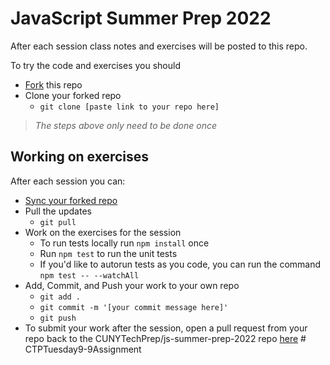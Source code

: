 # JavaScript Summer Prep 2022

After each session class notes and exercises will be posted to this repo.

To try the code and exercises you should

- [Fork](https://github.com/CUNYTechPrep/js-summer-prep-2022/fork) this repo
- Clone your forked repo
  - `git clone [paste link to your repo here]`

> _The steps above only need to be done once_

## Working on exercises

After each session you can:

- [Sync your forked repo](https://docs.github.com/en/pull-requests/collaborating-with-pull-requests/working-with-forks/syncing-a-fork)
- Pull the updates
  - `git pull`
- Work on the exercises for the session
  - To run tests locally run `npm install` once
  - Run `npm test` to run the unit tests
  - If you'd like to autorun tests as you code, you can run the command `npm test -- --watchAll`
- Add, Commit, and Push your work to your own repo
  - `git add .`
  - `git commit -m '[your commit message here]'`
  - `git push`
- To submit your work after the session, open a pull request from your repo back to the CUNYTechPrep/js-summer-prep-2022 repo [here](https://github.com/CUNYTechPrep/js-summer-prep-2022/compare)
#   C T P T u e s d a y 9 - 9 A s s i g n m e n t  
 